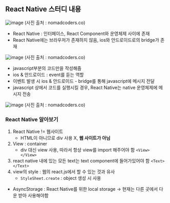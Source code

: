 ## React Native 스터디 내용

![image](https://user-images.githubusercontent.com/66112716/160275056-bcdea83f-0578-4e06-8083-eaaa2fbfba18.png)
(사진 출처 : nomadcoders.co)
- React Native : 인터페이스, React Component와 운영체제 사이에 존재
- React Native에는 브라우저가 존재하지 않음, ios와 안드로이드로의 bridge가 존재

![image](https://user-images.githubusercontent.com/66112716/160275653-a1b15281-3173-41a5-8e15-f7aa7feaab00.png)
(사진 출처 : nomadcoders.co)
- javascript부분의 코드만을 작성해줌
- ios & 안드로이드 : event를 듣는 역할
- 이벤트 발생 시 ios & 안드로이드 - bridge를 통해 javascript에 메시지 전달
- javascript 상에서 코드를 실행시킬 경우, React Native는 native 운영체제에 메시지 전송

![image](https://user-images.githubusercontent.com/66112716/160275845-abccd7ab-143a-444e-9c9d-cf57ff84fb37.png)
(사진 출처 : nomadcoders.co)

### React Native 알아보기
1. React Native != 웹사이트
    - HTML이 아니므로 div 사용 X, **웹 사이트가 아님**
2. View : container
    - div 대신 view 사용, 따라서 항상 view를 import 해주어야 함 `<View> </View>`
3. react native 내에 있는 모든 text는 text component에 들어가있어야 함 `<Text> </Text>`
4. view의 style : 웹의 react.js에서 할 수 있는 것과 유사
    - `StyleSheet.create` : object 생성 시 사용

- AsyncStorage : React Native를 위한 local storage -> 현재는 다른 곳에서 다운 받아 사용해야함